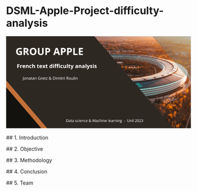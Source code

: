 # DSML-Apple-Project-difficulty-analysis

![](https://github.com/ROULIND/DSML-Apple-Project-difficulty-analysis/blob/main/images/Image-Groupe-Apple-Presentation.png)

## 1. Introduction

## 2. Objective

## 3. Methodology

## 4. Conclusion

## 5. Team
